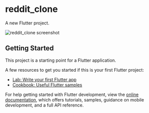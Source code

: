 # reddit_clone

A new Flutter project.

![reddit_clone screenshot](blob:https://photos.onedrive.com/0a86eb90-9080-4206-83ff-ae3aa3ef535e "Screenshot of Reddit Clone")

## Getting Started

This project is a starting point for a Flutter application.

A few resources to get you started if this is your first Flutter project:

- [Lab: Write your first Flutter app](https://docs.flutter.dev/get-started/codelab)
- [Cookbook: Useful Flutter samples](https://docs.flutter.dev/cookbook)

For help getting started with Flutter development, view the
[online documentation](https://docs.flutter.dev/), which offers tutorials,
samples, guidance on mobile development, and a full API reference.
